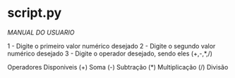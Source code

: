 # script.py

*MANUAL DO USUARIO*

1 - Digite o primeiro valor numérico desejado
2 - Digite o segundo valor numérico desejado
3 - Digite o operador desejado, sendo eles (+,-,*,/)

Operadores Disponiveis
(+) Soma
(-) Subtração
(*) Multiplicação
(/) Divisão
